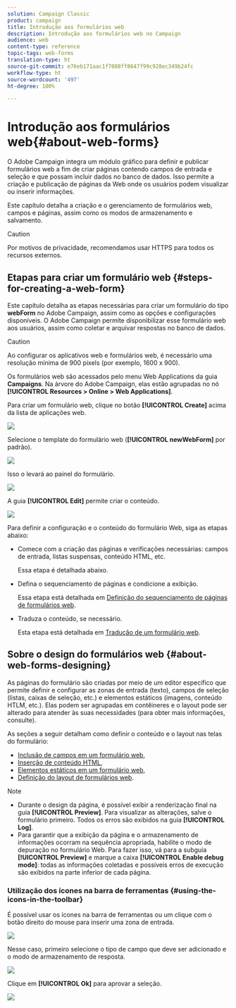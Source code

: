 ```yaml
---
solution: Campaign Classic
product: campaign
title: Introdução aos formulários web
description: Introdução aos formulários web no Campaign
audience: web
content-type: reference
topic-tags: web-forms
translation-type: ht
source-git-commit: e76eb171aac1f7088ff8647f99c928ec349b24fc
workflow-type: ht
source-wordcount: '497'
ht-degree: 100%

---
```



# Introdução aos formulários web{#about-web-forms}

O Adobe Campaign integra um módulo gráfico para definir e publicar formulários web a fim de criar páginas contendo campos de entrada e seleção e que possam incluir dados no banco de dados. Isso permite a criação e publicação de páginas da Web onde os usuários podem visualizar ou inserir informações.

Este capítulo detalha a criação e o gerenciamento de formulários web, campos e páginas, assim como os modos de armazenamento e salvamento.

>[!CAUTION]
>
>Por motivos de privacidade, recomendamos usar HTTPS para todos os recursos externos.

## Etapas para criar um formulário web {#steps-for-creating-a-web-form}

Este capítulo detalha as etapas necessárias para criar um formulário do tipo **webForm** no Adobe Campaign, assim como as opções e configurações disponíveis. O Adobe Campaign permite disponibilizar esse formulário web aos usuários, assim como coletar e arquivar respostas no banco de dados.

>[!CAUTION]
>
>Ao configurar os aplicativos web e formulários web, é necessário uma resolução mínima de 900 pixels (por exemplo, 1600 x 900).

Os formulários web são acessados pelo menu Web Applications da guia **Campaigns**. Na árvore do Adobe Campaign, elas estão agrupadas no nó **[!UICONTROL Resources > Online > Web Applications]**.

Para criar um formulário web, clique no botão **[!UICONTROL Create]** acima da lista de aplicações web.

![](assets/webapp_create_new.png)

Selecione o template do formulário web (**[!UICONTROL newWebForm]** por padrão).

![](assets/s_ncs_admin_survey_select_template.png)

Isso o levará ao painel do formulário.

![](assets/webapp_empty_dashboard.png)

A guia **[!UICONTROL Edit]** permite criar o conteúdo.

![](assets/webapp_edit_tab.png)

Para definir a configuração e o conteúdo do formulário Web, siga as etapas abaixo:

* Comece com a criação das páginas e verificações necessárias: campos de entrada, listas suspensas, conteúdo HTML, etc.

   Essa etapa é detalhada abaixo.

* Defina o sequenciamento de páginas e condicione a exibição.

   Essa etapa está detalhada em [Definição do sequenciamento de páginas de formulários web](../../web/using/defining-web-forms-page-sequencing.md).

* Traduza o conteúdo, se necessário.

   Esta etapa está detalhada em [Tradução de um formulário web](../../web/using/translating-a-web-form.md).

## Sobre o design do formulários web {#about-web-forms-designing}

As páginas do formulário são criadas por meio de um editor específico que permite definir e configurar as zonas de entrada (texto), campos de seleção (listas, caixas de seleção, etc.) e elementos estáticos (imagens, conteúdo HTLM, etc.). Elas podem ser agrupadas em contêineres e o layout pode ser alterado para atender às suas necessidades (para obter mais informações, consulte).[](../../web/using/defining-web-forms-layout.md#creating-containers)

As seções a seguir detalham como definir o conteúdo e o layout nas telas do formulário:

* [Inclusão de campos em um formulário web](../../web/using/adding-fields-to-a-web-form.md),
* [Inserção de conteúdo HTML](../../web/using/static-elements-in-a-web-form.md#inserting-html-content),
* [Elementos estáticos em um formulário web](../../web/using/static-elements-in-a-web-form.md),
* [Definição do layout de formulários web](../../web/using/defining-web-forms-layout.md).

>[!NOTE]
>
>* Durante o design da página, é possível exibir a renderização final na guia **[!UICONTROL Preview]**. Para visualizar as alterações, salve o formulário primeiro. Todos os erros são exibidos na guia **[!UICONTROL Log]**.
>* Para garantir que a exibição da página e o armazenamento de informações ocorram na sequência apropriada, habilite o modo de depuração no formulário Web. Para fazer isso, vá para a subguia **[!UICONTROL Preview]** e marque a caixa **[!UICONTROL Enable debug mode]**: todas as informações coletadas e possíveis erros de execução são exibidos na parte inferior de cada página.
>



### Utilização dos ícones na barra de ferramentas {#using-the-icons-in-the-toolbar}

É possível usar os ícones na barra de ferramentas ou um clique com o botão direito do mouse para inserir uma zona de entrada.

![](assets/s_ncs_admin_webform_add_selection.png)

Nesse caso, primeiro selecione o tipo de campo que deve ser adicionado e o modo de armazenamento de resposta.

![](assets/s_ncs_admin_webform_select_storage.png)

Clique em **[!UICONTROL Ok]** para aprovar a seleção.

![](assets/s_ncs_admin_webform_confirm_storage.png)

